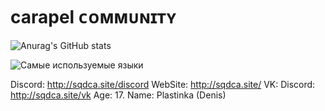 # carapel ᴄᴏᴍᴍᴜɴɪᴛʏ

![Anurag's GitHub stats](https://github-readme-stats.vercel.app/api?username=carapel&show_icons=true&theme=radical)

![Самые используемые языки](https://github-readme-stats.vercel.app/api/top-langs/?username=carapel&custom_title=Самые%20используемые%20языки&theme=dark) 

Discord: http://sqdca.site/discord
WebSite: http://sqdca.site/
VK: Discord: http://sqdca.site/vk
Age: 17.
Name: Plastinka (Denis)
